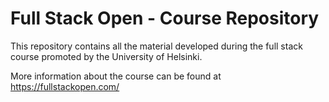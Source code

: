 # Full Stack Open - Course Repository

This repository contains all the material developed during the full stack course promoted by the University of Helsinki.

More information about the course can be found at https://fullstackopen.com/